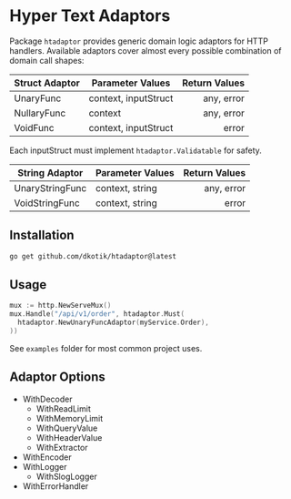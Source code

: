 # Hyper Text Adaptors

Package `htadaptor` provides generic domain logic adaptors for HTTP handlers. Available adaptors cover almost every possible combination of domain call shapes:

| Struct Adaptor | Parameter Values     | Return Values |
|----------------|----------------------|--------------:|
| UnaryFunc      | context, inputStruct |    any, error |
| NullaryFunc    | context              |    any, error |
| VoidFunc       | context, inputStruct |         error |

Each inputStruct must implement `htadaptor.Validatable` for safety.

| String Adaptor  | Parameter Values     | Return Values |
|-----------------|----------------------|--------------:|
| UnaryStringFunc | context, string      |    any, error |
| VoidStringFunc  | context, string      |         error |

## Installation

```sh
go get github.com/dkotik/htadaptor@latest
```

## Usage

```go
mux := http.NewServeMux()
mux.Handle("/api/v1/order", htadaptor.Must(
  htadaptor.NewUnaryFuncAdaptor(myService.Order),
))
```

See `examples` folder for most common project uses.

## Adaptor Options

<!-- TODO: link to GoDoc -->

- WithDecoder
    - WithReadLimit
    - WithMemoryLimit
    - WithQueryValue
    - WithHeaderValue
    - WithExtractor
- WithEncoder
- WithLogger
    - WithSlogLogger
- WithErrorHandler

